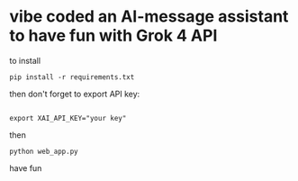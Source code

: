 # vibe coded an AI-message assistant to have fun with Grok 4 API


to install 

```
pip install -r requirements.txt
```

then don't forget to export API key: 

```

export XAI_API_KEY="your key"

```

then 

```
python web_app.py

```

have fun



